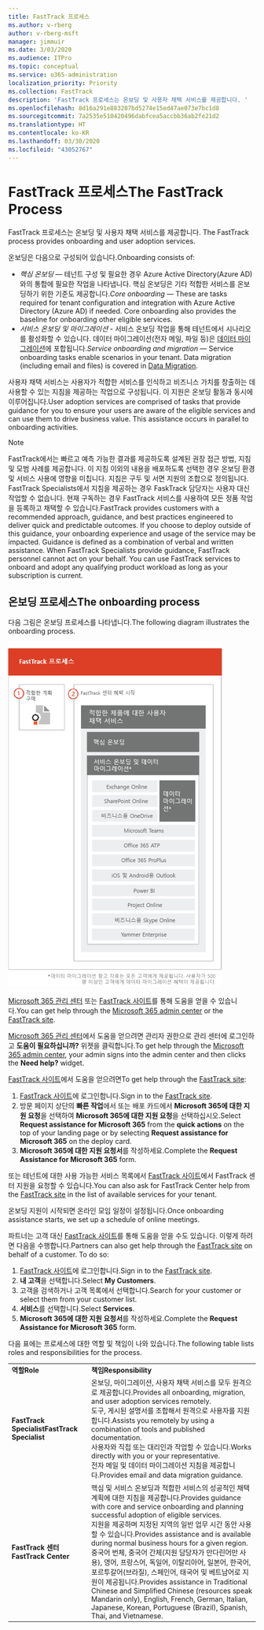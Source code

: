 ```yaml
---
title: FastTrack 프로세스
ms.author: v-rberg
author: v-rberg-msft
manager: jimmuir
ms.date: 3/03/2020
ms.audience: ITPro
ms.topic: conceptual
ms.service: o365-administration
localization_priority: Priority
ms.collection: FastTrack
description: 'FastTrack 프로세스는 온보딩 및 사용자 채택 서비스를 제공합니다. '
ms.openlocfilehash: 8d16a291e883207bd5274e15ed47ae073e7bc1d8
ms.sourcegitcommit: 7a2535e510420496dabfcea5accbb36ab2fe21d2
ms.translationtype: HT
ms.contentlocale: ko-KR
ms.lasthandoff: 03/30/2020
ms.locfileid: "43052767"
---
```

# <a name="the-fasttrack-process"></a><span data-ttu-id="92be3-103">FastTrack 프로세스</span><span class="sxs-lookup"><span data-stu-id="92be3-103">The FastTrack Process</span></span>

<span data-ttu-id="92be3-104">FastTrack 프로세스는 온보딩 및 사용자 채택 서비스를 제공합니다. </span><span class="sxs-lookup"><span data-stu-id="92be3-104">The FastTrack process provides onboarding and user adoption services.</span></span> 
  
<span data-ttu-id="92be3-105">온보딩은 다음으로 구성되어 있습니다.</span><span class="sxs-lookup"><span data-stu-id="92be3-105">Onboarding consists of:</span></span>
  
- <span data-ttu-id="92be3-p101">*핵심 온보딩* — 테넌트 구성 및 필요한 경우 Azure Active Directory(Azure AD)와의 통합에 필요한 작업을 나타냅니다. 핵심 온보딩은 기타 적합한 서비스를 온보딩하기 위한 기준도 제공합니다.</span><span class="sxs-lookup"><span data-stu-id="92be3-p101">*Core onboarding* — These are tasks required for tenant configuration and integration with Azure Active Directory (Azure AD) if needed. Core onboarding also provides the baseline for onboarding other eligible services.</span></span> 
- <span data-ttu-id="92be3-p102">*서비스 온보딩 및 마이그레이션* - 서비스 온보딩 작업을 통해 테넌트에서 시나리오를 활성화할 수 있습니다. 데이터 마이그레이션(전자 메일, 파일 등)은 [데이터 마이그레이션](O365-data-migration.md)에 포합됩니다.</span><span class="sxs-lookup"><span data-stu-id="92be3-p102">*Service onboarding and migration* — Service onboarding tasks enable scenarios in your tenant. Data migration (including email and files) is covered in [Data Migration](O365-data-migration.md).</span></span> 
    
<span data-ttu-id="92be3-p103">사용자 채택 서비스는 사용자가 적합한 서비스를 인식하고 비즈니스 가치를 창출하는 데 사용할 수 있는 지침을 제공하는 작업으로 구성됩니다. 이 지원은 온보딩 활동과 동시에 이루어집니다.</span><span class="sxs-lookup"><span data-stu-id="92be3-p103">User adoption services are comprised of tasks that provide guidance for you to ensure your users are aware of the eligible services and can use them to drive business value. This assistance occurs in parallel to onboarding activities.</span></span>
  
> [!NOTE]
> <span data-ttu-id="92be3-p104">FastTrack에서는 빠르고 예측 가능한 결과를 제공하도록 설계된 권장 접근 방법, 지침 및 모범 사례를 제공합니다. 이 지침 이외의 내용을 배포하도록 선택한 경우 온보딩 환경 및 서비스 사용에 영향을 미칩니다. 지침은 구두 및 서면 지원의 조합으로 정의됩니다. FastTrack Specialists에서 지침을 제공하는 경우 FaskTrack 담당자는 사용자 대신 작업할 수 없습니다. 현재 구독하는 경우 FastTrack 서비스를 사용하여 모든 정품 작업을 등록하고 채택할 수 있습니다.</span><span class="sxs-lookup"><span data-stu-id="92be3-p104">FastTrack provides customers with a recommended approach, guidance, and best practices engineered to deliver quick and predictable outcomes. If you choose to deploy outside of this guidance, your onboarding experience and usage of the service may be impacted. Guidance is defined as a combination of verbal and written assistance. When FastTrack Specialists provide guidance, FastTrack personnel cannot act on your behalf. You can use FastTrack services to onboard and adopt any qualifying product workload as long as your subscription is current.</span></span> 
  
## <a name="the-onboarding-process"></a><span data-ttu-id="92be3-117">온보딩 프로세스</span><span class="sxs-lookup"><span data-stu-id="92be3-117">The onboarding process</span></span>

<span data-ttu-id="92be3-118">다음 그림은 온보딩 프로세스를 나타냅니다.</span><span class="sxs-lookup"><span data-stu-id="92be3-118">The following diagram illustrates the onboarding process.</span></span>
  
![온보딩 혜택 사용 일정](media/O365-Onboarding-Timeline.png)
  
<span data-ttu-id="92be3-120">[Microsoft 365 관리 센터](https://go.microsoft.com/fwlink/?linkid=2032704) 또는 [FastTrack 사이트](https://go.microsoft.com/fwlink/?linkid=780698)를 통해 도움을 얻을 수 있습니다.</span><span class="sxs-lookup"><span data-stu-id="92be3-120">You can get help through the [Microsoft 365 admin center](https://go.microsoft.com/fwlink/?linkid=2032704) or the [FastTrack site](https://go.microsoft.com/fwlink/?linkid=780698).</span></span> 

<span data-ttu-id="92be3-121">[Microsoft 365 관리 센터](https://go.microsoft.com/fwlink/?linkid=2032704)에서 도움을 얻으려면 관리자 권한으로 관리 센터에 로그인하고 **도움이 필요하십니까?** 위젯을 클릭합니다.</span><span class="sxs-lookup"><span data-stu-id="92be3-121">To get help through the [Microsoft 365 admin center](https://go.microsoft.com/fwlink/?linkid=2032704), your admin signs into the admin center and then clicks the **Need help?** widget.</span></span> 

<span data-ttu-id="92be3-122">[FastTrack 사이트](https://go.microsoft.com/fwlink/?linkid=780698)에서 도움을 얻으려면</span><span class="sxs-lookup"><span data-stu-id="92be3-122">To get help through the [FastTrack site](https://go.microsoft.com/fwlink/?linkid=780698):</span></span> 
1.    <span data-ttu-id="92be3-123">[FastTrack 사이트](https://go.microsoft.com/fwlink/?linkid=780698)에 로그인합니다.</span><span class="sxs-lookup"><span data-stu-id="92be3-123">Sign in to the [FastTrack site](https://go.microsoft.com/fwlink/?linkid=780698).</span></span> 
2.    <span data-ttu-id="92be3-124">방문 페이지 상단의 **빠른 작업**에서 또는 배포 카드에서 **Microsoft 365에 대한 지원 요청**을 선택하여 **Microsoft 365에 대한 지원 요청**을 선택하십시오.</span><span class="sxs-lookup"><span data-stu-id="92be3-124">Select **Request assistance for Microsoft 365** from the **quick actions** on the top of your landing page or by selecting **Request assistance for Microsoft 365** on the deploy card.</span></span>
3.    <span data-ttu-id="92be3-125">**Microsoft 365에 대한 지원 요청서**를 작성하세요.</span><span class="sxs-lookup"><span data-stu-id="92be3-125">Complete the **Request Assistance for Microsoft 365** form.</span></span> 
  
 <span data-ttu-id="92be3-126">또는 테넌트에 대한 사용 가능한 서비스 목록에서 [FastTrack 사이트](https://go.microsoft.com/fwlink/?linkid=780698)에서 FastTrack 센터 지원을 요청할 수 있습니다.</span><span class="sxs-lookup"><span data-stu-id="92be3-126">You can also ask for FastTrack Center help from the [FastTrack site](https://go.microsoft.com/fwlink/?linkid=780698) in the list of available services for your tenant.</span></span> 
    
 <span data-ttu-id="92be3-127">온보딩 지원이 시작되면 온라인 모임 일정이 설정됩니다.</span><span class="sxs-lookup"><span data-stu-id="92be3-127">Once onboarding assistance starts, we set up a schedule of online meetings.</span></span>
    
<span data-ttu-id="92be3-p105">파트너는 고객 대신 [FastTrack 사이트](https://go.microsoft.com/fwlink/?linkid=780698)를 통해 도움을 얻을 수도 있습니다. 이렇게 하려면 다음을 수행합니다.</span><span class="sxs-lookup"><span data-stu-id="92be3-p105">Partners can also get help through the [FastTrack site](https://go.microsoft.com/fwlink/?linkid=780698) on behalf of a customer. To do so:</span></span>
1.    <span data-ttu-id="92be3-130">[FastTrack 사이트](https://go.microsoft.com/fwlink/?linkid=780698)에 로그인합니다.</span><span class="sxs-lookup"><span data-stu-id="92be3-130">Sign in to the [FastTrack site](https://go.microsoft.com/fwlink/?linkid=780698).</span></span> 
2.    <span data-ttu-id="92be3-131">**내 고객**을 선택합니다.</span><span class="sxs-lookup"><span data-stu-id="92be3-131">Select **My Customers**.</span></span>
3.    <span data-ttu-id="92be3-132">고객을 검색하거나 고객 목록에서 선택합니다.</span><span class="sxs-lookup"><span data-stu-id="92be3-132">Search for your customer or select them from your customer list.</span></span>
4.    <span data-ttu-id="92be3-133">**서비스**를 선택합니다.</span><span class="sxs-lookup"><span data-stu-id="92be3-133">Select **Services**.</span></span>
5.    <span data-ttu-id="92be3-134">**Microsoft 365에 대한 지원 요청서**를 작성하세요.</span><span class="sxs-lookup"><span data-stu-id="92be3-134">Complete the **Request Assistance for Microsoft 365** form.</span></span> 

<span data-ttu-id="92be3-135">다음 표에는 프로세스에 대한 역할 및 책임이 나와 있습니다.</span><span class="sxs-lookup"><span data-stu-id="92be3-135">The following table lists roles and responsibilities for the process.</span></span>
    
|||
|:-----|:-----|
|<span data-ttu-id="92be3-136">**역할**</span><span class="sxs-lookup"><span data-stu-id="92be3-136">**Role**</span></span> <br/> |<span data-ttu-id="92be3-137">**책임**</span><span class="sxs-lookup"><span data-stu-id="92be3-137">**Responsibility**</span></span> <br/> |
|<span data-ttu-id="92be3-138">**FastTrack Specialist**</span><span class="sxs-lookup"><span data-stu-id="92be3-138">**FastTrack Specialist**</span></span> <br/> |<span data-ttu-id="92be3-139">온보딩, 마이그레이션, 사용자 채택 서비스를 모두 원격으로 제공합니다.</span><span class="sxs-lookup"><span data-stu-id="92be3-139">Provides all onboarding, migration, and user adoption services remotely.</span></span>  <br/> <span data-ttu-id="92be3-140">도구, 게시된 설명서를 조합해서 원격으로 사용자를 지원합니다.</span><span class="sxs-lookup"><span data-stu-id="92be3-140">Assists you remotely by using a combination of tools and published documentation.</span></span> <br/> <span data-ttu-id="92be3-141">사용자와 직접 또는 대리인과 작업할 수 있습니다.</span><span class="sxs-lookup"><span data-stu-id="92be3-141">Works directly with you or your representative.</span></span> <br/> <span data-ttu-id="92be3-142">전자 메일 및 데이터 마이그레이션 지침을 제공합니다.</span><span class="sxs-lookup"><span data-stu-id="92be3-142">Provides email and data migration guidance.</span></span>|
|<span data-ttu-id="92be3-143">**FastTrack 센터**</span><span class="sxs-lookup"><span data-stu-id="92be3-143">**FastTrack Center**</span></span>  <br/> |<span data-ttu-id="92be3-144">핵심 및 서비스 온보딩과 적합한 서비스의 성공적인 채택 계획에 대한 지침을 제공합니다.</span><span class="sxs-lookup"><span data-stu-id="92be3-144">Provides guidance with core and service onboarding and planning successful adoption of eligible services.</span></span>  <br/> <span data-ttu-id="92be3-145">지원을 제공하며 지정된 지역의 일반 업무 시간 동안 사용할 수 있습니다.</span><span class="sxs-lookup"><span data-stu-id="92be3-145">Provides assistance and is available during normal business hours for a given region.</span></span> <br/> <span data-ttu-id="92be3-146">중국어 번체, 중국어 간체(지원 담당자가 만다린어만 사용), 영어, 프랑스어, 독일어, 이탈리아어, 일본어, 한국어, 포르투갈어(브라질), 스페인어, 태국어 및 베트남어로 지원이 제공됩니다.</span><span class="sxs-lookup"><span data-stu-id="92be3-146">Provides assistance in Traditional Chinese and Simplified Chinese (resources speak Mandarin only), English, French, German, Italian, Japanese, Korean, Portuguese (Brazil), Spanish, Thai, and Vietnamese.</span></span>|
